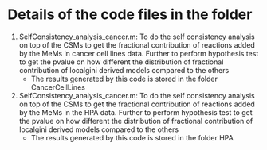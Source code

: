 # Details of the code files in the folder

1) SelfConsistency_analysis_cancer.m: To do the self consistency analysis on top of the CSMs to get the fractional contribution of reactions added by the MeMs in cancer cell lines data. Further to perform hypothesis test to get the pvalue on how different the distribution of fractional contribution of localgini derived models compared to the others
    - The results generated by this code is stored in the folder CancerCellLines
2) SelfConsistency_analysis_cancer.m: To do the self consistency analysis on top of the CSMs to get the fractional contribution of reactions added by the MeMs in the HPA data. Further to perform hypothesis test to get the pvalue on how different the distribution of fractional contribution of localgini derived models compared to the others
    - The results generated by this code is stored in the folder HPA